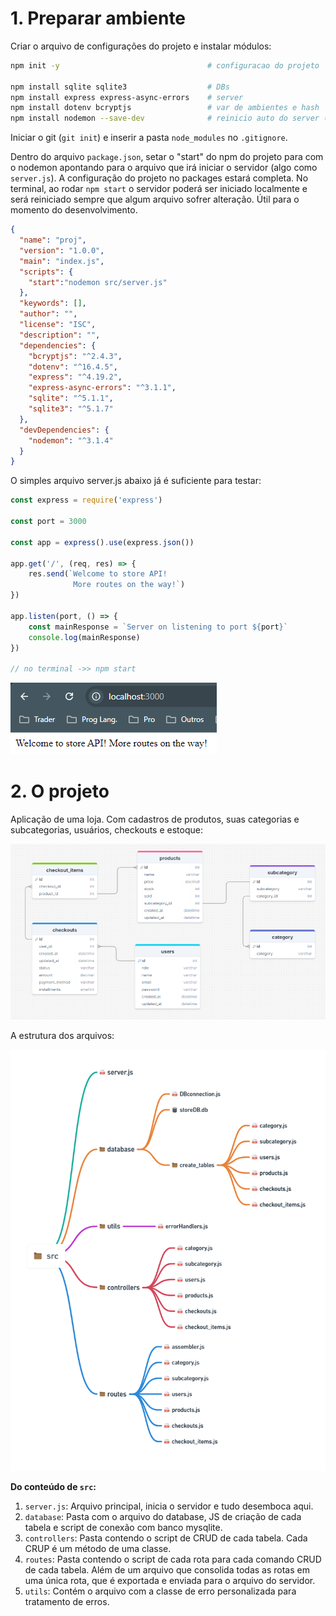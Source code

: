 <h1>1. Preparar ambiente</h1>

Criar o arquivo de configurações do projeto e instalar módulos:

```bash
npm init -y                                 # configuracao do projeto

npm install sqlite sqlite3                  # DBs
npm install express express-async-errors    # server
npm install dotenv bcryptjs                 # var de ambientes e hash
npm install nodemon --save-dev              # reinicio auto do server (dependencia local)
```

Iniciar o git (`git init`) e inserir a pasta `node_modules` no `.gitignore`.

Dentro do arquivo `package.json`, setar o "start" do npm do projeto para com o nodemon apontando para o arquivo que irá iniciar o 
servidor (algo como `server.js`). A configuração do projeto no packages estará completa. No terminal, 
ao rodar `npm start` o servidor poderá ser iniciado localmente e será reiniciado sempre que algum arquivo sofrer alteração.
Útil para o momento do desenvolvimento.

```json
{
  "name": "proj",
  "version": "1.0.0",
  "main": "index.js",
  "scripts": {
    "start":"nodemon src/server.js"
  },
  "keywords": [],
  "author": "",
  "license": "ISC",
  "description": "",
  "dependencies": {
    "bcryptjs": "^2.4.3",
    "dotenv": "^16.4.5",
    "express": "^4.19.2",
    "express-async-errors": "^3.1.1",
    "sqlite": "^5.1.1",
    "sqlite3": "^5.1.7"
  },
  "devDependencies": {
    "nodemon": "^3.1.4"
  }
}
```

O simples arquivo server.js abaixo já é suficiente para testar:

```js
const express = require('express')

const port = 3000

const app = express().use(express.json())

app.get('/', (req, res) => {
    res.send(`Welcome to store API!
              More routes on the way!`)
})

app.listen(port, () => {
    const mainResponse = `Server on listening to port ${port}`
    console.log(mainResponse)
})

// no terminal ->> npm start
```

![initital server test](/assets/first_server_test.png)

<h1>2. O projeto</h1>

Aplicação de uma loja. Com cadastros de produtos, suas categorias e subcategorias, usuários, checkouts e estoque:

![dbModel](/assets/dbModel.png)

A estrutura dos arquivos:

![files_organization](./assets/files_organization.png)

<b>Do conteúdo de `src`:</b>

1. `server.js`: Arquivo principal, inicia o servidor e tudo desemboca aqui.
2. `database`: Pasta com o arquivo do database, JS de criação de cada tabela e script de conexão com banco mysqlite.
3. `controllers`: Pasta contendo o script de CRUD de cada tabela. Cada CRUP é um método de uma classe.
4. `routes`: Pasta contendo o script de cada rota para cada comando CRUD de cada tabela. Além de um arquivo que consolida todas as rotas em uma única rota, que é exportada e enviada para o arquivo do servidor.
5. `utils`: Contém o arquivo com a classe de erro personalizada para tratamento de erros.